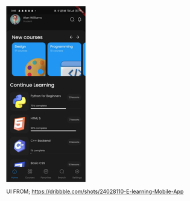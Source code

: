 
 <img width='210' src="https://github.com/munnashaheem96/education-app/blob/main/assets/images/screenshot.jpeg"/> 


UI FROM;
https://dribbble.com/shots/24028110-E-learning-Mobile-App